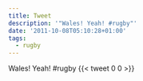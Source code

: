 ```yaml
---
title: Tweet
description: '"Wales! Yeah! #rugby"'
date: '2011-10-08T05:10:28+01:00'
tags:
  - rugby
---
```

Wales! Yeah! #rugby
      {{< tweet 0 0 >}}
    
